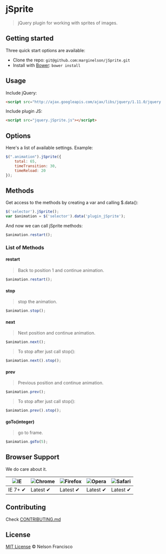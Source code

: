 # jSprite

> jQuery plugin for working with sprites of images.

## Getting started

Three quick start options are available:

* Clone the repo: `git@github.com:marginelson/jSprite.git`
* Install with [Bower](http://bower.io): `bower install`

## Usage

Include jQuery:

```html
<script src="http://ajax.googleapis.com/ajax/libs/jquery/1.11.0/jquery.min.js"></script>
```

Include plugin JS:

```html
<script src="jquery.jSprite.js"></script>
```

## Options

Here's a list of available settings. Example:

```javascript
$(".animation").jSprite({
    total: 65,
    timeTransition: 30,
    timeReload: 20
});
```

## Methods

Get access to the methods by creating a var and calling $.data():

```javascript
$('selector').jSprite();
var $animation = $('selector').data('plugin_jSprite');
```

And now we can call jSprite methods:

```javascript
$animation.restart();
```

### List of Methods

#### restart
> Back to position 1 and continue animation.
```javascript
$animation.restart();
```

#### stop
> stop the animation.
```javascript
$animation.stop();
```

#### next
> Next position and continue animation.
```javascript
$animation.next();
```
> To stop after just call stop():
```javascript
$animation.next().stop();
```

#### prev
> Previous position and continue animation.
```javascript
$animation.prev();
```
> To stop after just call stop():
```javascript
$animation.prev().stop();
```

#### goTo(integer)
> go to frame.
```javascript
$animation.goTo(5);
```

## Browser Support

We do care about it.

![IE](https://raw.github.com/alrra/browser-logos/master/internet-explorer/internet-explorer_48x48.png) | ![Chrome](https://raw.github.com/alrra/browser-logos/master/chrome/chrome_48x48.png) | ![Firefox](https://raw.github.com/alrra/browser-logos/master/firefox/firefox_48x48.png) | ![Opera](https://raw.github.com/alrra/browser-logos/master/opera/opera_48x48.png) | ![Safari](https://raw.github.com/alrra/browser-logos/master/safari/safari_48x48.png)
--- | --- | --- | --- | --- |
IE 7+ ✔ | Latest ✔ | Latest ✔ | Latest ✔ | Latest ✔ |

## Contributing

Check [CONTRIBUTING.md](https://github.com/marginelson/jSprite/blob/master/CONTRIBUTING.md)

## License

[MIT License](http://nelsonfrancisco.mit-license.org/) © Nelson Francisco

